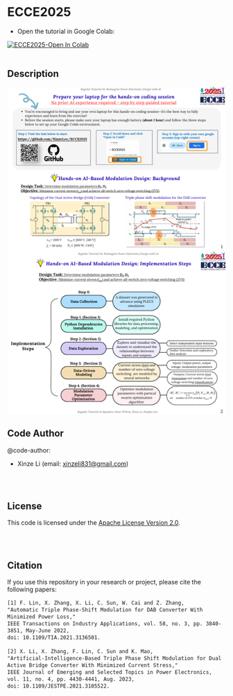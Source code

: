 # ECCE2025

* Open the tutorial in Google Colab:<br>
<a href="https://colab.research.google.com/github/xinzelee/ECCE2025/blob/main/ECCE2025_tutorial_colab.ipynb" target="_blank">
  <img src="https://colab.research.google.com/assets/colab-badge.svg" alt="ECCE2025-Open In Colab" style="height:48px;">
</a>
<br><br>

## Description
<p align="center">
  <img src="docs/Guideline1.png" alt="Guideline 1" width="800"/><br>
  <img src="docs/Guideline2.png" alt="Guideline 2" width="800"/>
</p>

## Code Author
@code-author: <br>
* Xinze Li (email: xinzeli831@gmail.com)

<br><br>
## License

This code is licensed under the [Apache License Version 2.0](./LICENSE).

<br><br>
## Citation

If you use this repository in your research or project, please cite the following papers:

```
[1] F. Lin, X. Zhang, X. Li, C. Sun, W. Cai and Z. Zhang, 
"Automatic Triple Phase-Shift Modulation for DAB Converter With Minimized Power Loss," 
IEEE Transactions on Industry Applications, vol. 58, no. 3, pp. 3840-3851, May-June 2022, 
doi: 10.1109/TIA.2021.3136501.

[2] X. Li, X. Zhang, F. Lin, C. Sun and K. Mao, 
"Artificial-Intelligence-Based Triple Phase Shift Modulation for Dual Active Bridge Converter With Minimized Current Stress," 
IEEE Journal of Emerging and Selected Topics in Power Electronics, vol. 11, no. 4, pp. 4430-4441, Aug. 2023, 
doi: 10.1109/JESTPE.2021.3105522.
```